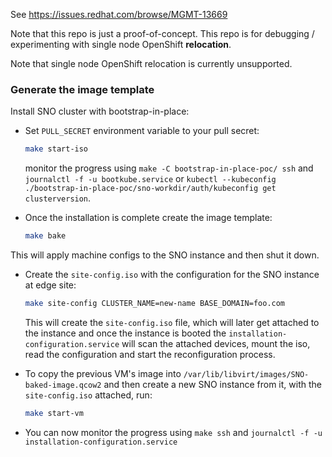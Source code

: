 See https://issues.redhat.com/browse/MGMT-13669

Note that this repo is just a proof-of-concept. This repo is for debugging / experimenting with
single node OpenShift **relocation**.

Note that single node OpenShift relocation is currently unsupported.

### Generate the image template
Install SNO cluster with bootstrap-in-place:

- Set `PULL_SECRET` environment variable to your pull secret:
    ```bash
    make start-iso
    ```

    monitor the progress using `make -C bootstrap-in-place-poc/ ssh` and `journalctl -f -u bootkube.service` or `kubectl --kubeconfig ./bootstrap-in-place-poc/sno-workdir/auth/kubeconfig get clusterversion`.

- Once the installation is complete create the image template:
    ```bash
    make bake
    ```

This will apply machine configs to the SNO instance and then shut it down.

- Create the `site-config.iso` with the configuration for the SNO instance at edge site:
    ```bash
    make site-config CLUSTER_NAME=new-name BASE_DOMAIN=foo.com
    ```
    This will create the `site-config.iso` file, which will later get attached to the instance and once the instance is booted the `installation-configuration.service` will scan the attached devices,
    mount the iso, read the configuration and start the reconfiguration process.

- To copy the previous VM's image into `/var/lib/libvirt/images/SNO-baked-image.qcow2` and then create a new SNO instance from it, with the `site-config.iso` attached, run:

    ```bash
    make start-vm
    ```

- You can now monitor the progress using `make ssh` and `journalctl -f -u installation-configuration.service`
